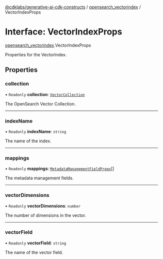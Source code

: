 [@cdklabs/generative-ai-cdk-constructs](/docs/api) / [opensearch\_vectorindex](/docs/api/modules/opensearch_vectorindex.md) / VectorIndexProps

# Interface: VectorIndexProps

[opensearch\_vectorindex](/docs/api/modules/opensearch_vectorindex.md).VectorIndexProps

Properties for the VectorIndex.

## Properties

### collection

• `Readonly` **collection**: [`VectorCollection`](/docs/api/classes/opensearchserverless.VectorCollection.md)

The OpenSearch Vector Collection.

___

### indexName

• `Readonly` **indexName**: `string`

The name of the index.

___

### mappings

• `Readonly` **mappings**: [`MetadataManagementFieldProps`](opensearch_vectorindex.MetadataManagementFieldProps.md)[]

The metadata management fields.

___

### vectorDimensions

• `Readonly` **vectorDimensions**: `number`

The number of dimensions in the vector.

___

### vectorField

• `Readonly` **vectorField**: `string`

The name of the vector field.
